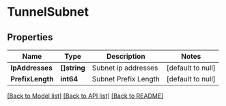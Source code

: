 # TunnelSubnet

## Properties
Name | Type | Description | Notes
------------ | ------------- | ------------- | -------------
**IpAddresses** | **[]string** | Subnet ip addresses | [default to null]
**PrefixLength** | **int64** | Subnet Prefix Length | [default to null]

[[Back to Model list]](../README.md#documentation-for-models) [[Back to API list]](../README.md#documentation-for-api-endpoints) [[Back to README]](../README.md)

